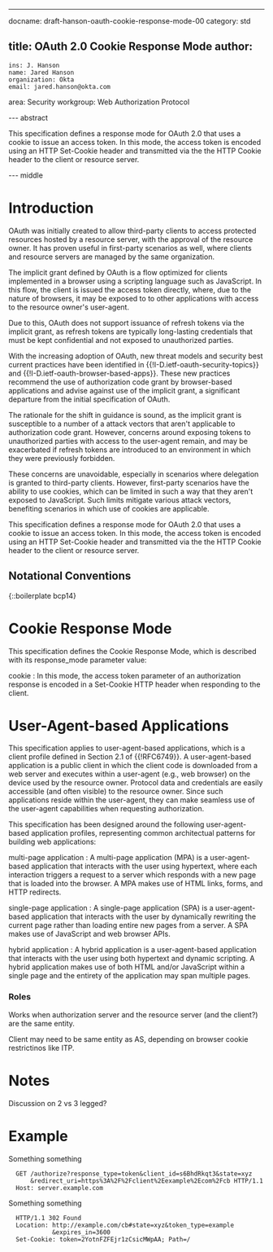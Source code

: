 ---
docname: draft-hanson-oauth-cookie-response-mode-00
category: std

title: OAuth 2.0 Cookie Response Mode
author:
  -
    ins: J. Hanson
    name: Jared Hanson
    organization: Okta
    email: jared.hanson@okta.com

area: Security
workgroup: Web Authorization Protocol

--- abstract

This specification defines a response mode for OAuth 2.0 that uses a cookie to
issue an access token.  In this mode, the access token is encoded using an HTTP
Set-Cookie header and transmitted via the the HTTP Cookie header to the client
or resource server.

--- middle

# Introduction

OAuth was initially created to allow third-party clients to access protected
resources hosted by a resource server, with the approval of the resource owner.
It has proven useful in first-party scenarios as well, where clients and
resource servers are managed by the same organization.

The implicit grant defined by OAuth is a flow optimized for clients implemented
in a browser using a scripting language such as JavaScript.  In this flow, the
client is issued the access token directly, where, due to the nature of
browsers, it may be exposed to to other applications with access to the resource
owner's user-agent.

Due to this, OAuth does not support issuance of refresh tokens via the implicit
grant, as refresh tokens are typically long-lasting credentials that must be
kept confidential and not exposed to unauthorized parties.

With the increasing adoption of OAuth, new threat models and security best
current practices have been identified in {{!I-D.ietf-oauth-security-topics}}
and {{!I-D.ietf-oauth-browser-based-apps}}.  These new practices recommend
the use of authorization code grant by browser-based applications and advise
against use of the implicit grant, a significant departure from the initial
specification of OAuth.

The rationale for the shift in guidance is sound, as the implicit grant is
susceptible to a number of a attack vectors that aren't applicable to
authorization code grant.  However, concerns around exposing tokens to
unauthorized parties with access to the user-agent remain, and may be
exacerbated if refresh tokens are introduced to an environment in which they
were previously forbidden.

These concerns are unavoidable, especially in scenarios where delegation is
granted to third-party clients.  However, first-party scenarios have the ability
to use cookies, which can be limited in such a way that they aren't exposed to
JavaScript.  Such limits mitigate various attack vectors, benefiting scenarios
in which use of cookies are applicable.

This specification defines a response mode for OAuth 2.0 that uses a cookie to
issue an access token.  In this mode, the access token is encoded using an HTTP
Set-Cookie header and transmitted via the the HTTP Cookie header to the client
or resource server.

## Notational Conventions

{::boilerplate bcp14}

# Cookie Response Mode

This specification defines the Cookie Response Mode, which is described with its
response_mode parameter value:

cookie
: In this mode, the access token parameter of an authorization response is encoded
in a Set-Cookie HTTP header when responding to the client.

# User-Agent-based Applications

This specification applies to user-agent-based applications, which is a client
profile defined in Section 2.1 of {{!RFC6749}}.  A user-agent-based application
is a public client in which the client code is downloaded from a web server and
executes within a user-agent (e.g., web browser) on the device used by the
resource owner.  Protocol data and credentials are easily accessible (and often
visible) to the resource owner.  Since such applications reside within the
user-agent, they can make seamless use of the user-agent capabilities when
requesting authorization.

This specification has been designed around the following user-agent-based
application profiles, representing common architectual patterns for building web
applications:

multi-page application
: A multi-page application (MPA) is a user-agent-based application that
interacts with the user using hypertext, where each interaction triggers
a request to a server which responds with a new page that is loaded into the
browser.  A MPA makes use of HTML links, forms, and HTTP redirects.

single-page application
: A single-page application (SPA) is a user-agent-based application that
interacts with the user by dynamically rewriting the current page rather than
loading entire new pages from a server.  A SPA makes use of JavaScript and web
browser APIs.

hybrid application
: A hybrid application is a user-agent-based application that interacts with the
user using both hypertext and dynamic scripting.  A hybrid application makes use
of both HTML and/or JavaScript within a single page and the entirety of the
application may span multiple pages.



### Roles

Works when authorization server and the resource server (and the client?) are
the same entity.

Client may need to be same entity as AS, depending on browser cookie restrictinos
like ITP.


# Notes

Discussion on 2 vs 3 legged?



# Example

Something something

~~~~~~~~~~
  GET /authorize?response_type=token&client_id=s6BhdRkqt3&state=xyz
      &redirect_uri=https%3A%2F%2Fclient%2Eexample%2Ecom%2Fcb HTTP/1.1
  Host: server.example.com
~~~~~~~~~~

Something something

~~~~~~~~~~
  HTTP/1.1 302 Found
  Location: http://example.com/cb#state=xyz&token_type=example
            &expires_in=3600
  Set-Cookie: token=2YotnFZFEjr1zCsicMWpAA; Path=/
~~~~~~~~~~
